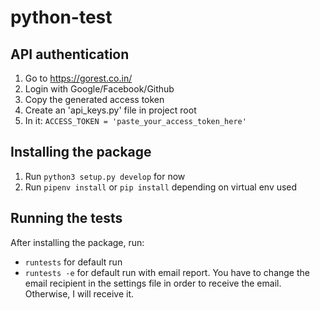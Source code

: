 # python-test

## API authentication
1. Go to https://gorest.co.in/
2. Login with Google/Facebook/Github
3. Copy the generated access token
4. Create an 'api_keys.py' file in project root
5. In it: `ACCESS_TOKEN = 'paste_your_access_token_here'`

## Installing the package
1. Run `python3 setup.py develop` for now
2. Run `pipenv install` or `pip install` depending on virtual env used

## Running the tests
After installing the package, run:
- `runtests` for default run
- `runtests -e` for default run with email report. You have to change the email recipient in the settings file in order to receive the email. Otherwise, I will receive it.
